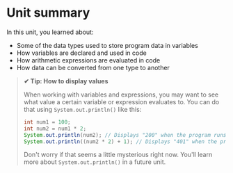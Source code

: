# Unit summary

In this unit, you learned about:
-   Some of the data types used to store program data in variables
-   How variables are declared and used in code
-   How arithmetic expressions are evaluated in code
-   How data can be converted from one type to another

>**✔ Tip: How to display values**
>
>When working with variables and expressions, you may want to see what value a certain variable or expression evaluates to. You can do that using `System.out.println()` like this:
>
>```java
>int num1 = 100;
>int num2 = num1 * 2;
>System.out.println(num2); // Displays "200" when the program runs
>System.out.println((num2 * 2) + 1); // Displays "401" when the program runs
>```
>
>Don't worry if that seems a little mysterious right now. You'll learn more about `System.out.println()` in a future unit.
